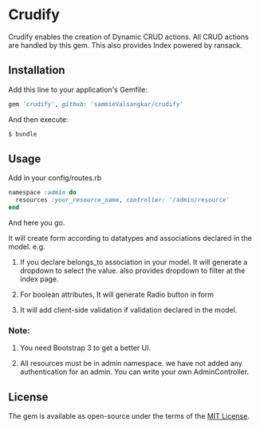 # Crudify
Crudify enables the creation of Dynamic CRUD actions. All CRUD actions are handled by this gem. This also provides Index powered by ransack.

## Installation
Add this line to your application's Gemfile:

```ruby
gem 'crudify', github: 'sammieValsangkar/crudify'
```

And then execute:
```bash
$ bundle
```


## Usage

Add in your config/routes.rb

```ruby
namespace :admin do
  resources :your_resource_name, controller: '/admin/resource'
end
```
And here you go.

It will create form according to datatypes and associations declared in the model.
e.g.
1. If you declare belongs_to association in your model.
It will generate a dropdown to select the value. also provides dropdown to filter at the index page.

2. For boolean attributes, It will generate Radio button in form

3. It will add client-side validation if validation declared in the model.


### Note:
  1. You need Bootstrap 3 to get a better UI.
  
  2. All resources must be in admin namespace. we have not added any authentication for an admin. You can write your own             AdminController.
  
## License
The gem is available as open-source under the terms of the [MIT License](https://opensource.org/licenses/MIT).
